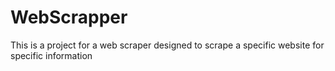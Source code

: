 # WebScrapper
This is a project for a web scraper designed to scrape a specific website for specific information
